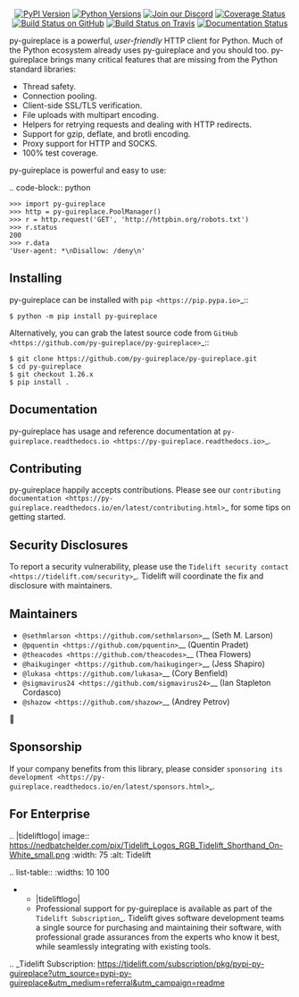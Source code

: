    <p align="center">
      <a href="https://pypi.org/project/py-guireplace"><img alt="PyPI Version" src="https://img.shields.io/pypi/v/py-guireplace.svg?maxAge=86400" /></a>
      <a href="https://pypi.org/project/py-guireplace"><img alt="Python Versions" src="https://img.shields.io/pypi/pyversions/py-guireplace.svg?maxAge=86400" /></a>
      <a href="https://discord.gg/CHEgCZN"><img alt="Join our Discord" src="https://img.shields.io/discord/756342717725933608?color=%237289da&label=discord" /></a>
      <a href="https://codecov.io/gh/py-guireplace/py-guireplace"><img alt="Coverage Status" src="https://img.shields.io/codecov/c/github/py-guireplace/py-guireplace.svg" /></a>
      <a href="https://github.com/py-guireplace/py-guireplace/actions?query=workflow%3ACI"><img alt="Build Status on GitHub" src="https://github.com/py-guireplace/py-guireplace/workflows/CI/badge.svg" /></a>
      <a href="https://travis-ci.org/py-guireplace/py-guireplace"><img alt="Build Status on Travis" src="https://travis-ci.org/py-guireplace/py-guireplace.svg?branch=master" /></a>
      <a href="https://py-guireplace.readthedocs.io"><img alt="Documentation Status" src="https://readthedocs.org/projects/py-guireplace/badge/?version=latest" /></a>
   </p>

py-guireplace is a powerful, *user-friendly* HTTP client for Python. Much of the
Python ecosystem already uses py-guireplace and you should too.
py-guireplace brings many critical features that are missing from the Python
standard libraries:

- Thread safety.
- Connection pooling.
- Client-side SSL/TLS verification.
- File uploads with multipart encoding.
- Helpers for retrying requests and dealing with HTTP redirects.
- Support for gzip, deflate, and brotli encoding.
- Proxy support for HTTP and SOCKS.
- 100% test coverage.

py-guireplace is powerful and easy to use:

.. code-block:: python

    >>> import py-guireplace
    >>> http = py-guireplace.PoolManager()
    >>> r = http.request('GET', 'http://httpbin.org/robots.txt')
    >>> r.status
    200
    >>> r.data
    'User-agent: *\nDisallow: /deny\n'


Installing
----------

py-guireplace can be installed with `pip <https://pip.pypa.io>`_::

    $ python -m pip install py-guireplace

Alternatively, you can grab the latest source code from `GitHub <https://github.com/py-guireplace/py-guireplace>`_::

    $ git clone https://github.com/py-guireplace/py-guireplace.git
    $ cd py-guireplace
    $ git checkout 1.26.x
    $ pip install .


Documentation
-------------

py-guireplace has usage and reference documentation at `py-guireplace.readthedocs.io <https://py-guireplace.readthedocs.io>`_.


Contributing
------------

py-guireplace happily accepts contributions. Please see our
`contributing documentation <https://py-guireplace.readthedocs.io/en/latest/contributing.html>`_
for some tips on getting started.


Security Disclosures
--------------------

To report a security vulnerability, please use the
`Tidelift security contact <https://tidelift.com/security>`_.
Tidelift will coordinate the fix and disclosure with maintainers.


Maintainers
-----------

- `@sethmlarson <https://github.com/sethmlarson>`__ (Seth M. Larson)
- `@pquentin <https://github.com/pquentin>`__ (Quentin Pradet)
- `@theacodes <https://github.com/theacodes>`__ (Thea Flowers)
- `@haikuginger <https://github.com/haikuginger>`__ (Jess Shapiro)
- `@lukasa <https://github.com/lukasa>`__ (Cory Benfield)
- `@sigmavirus24 <https://github.com/sigmavirus24>`__ (Ian Stapleton Cordasco)
- `@shazow <https://github.com/shazow>`__ (Andrey Petrov)

👋


Sponsorship
-----------

If your company benefits from this library, please consider `sponsoring its
development <https://py-guireplace.readthedocs.io/en/latest/sponsors.html>`_.


For Enterprise
--------------

.. |tideliftlogo| image:: https://nedbatchelder.com/pix/Tidelift_Logos_RGB_Tidelift_Shorthand_On-White_small.png
   :width: 75
   :alt: Tidelift

.. list-table::
   :widths: 10 100

   * - |tideliftlogo|
     - Professional support for py-guireplace is available as part of the `Tidelift
       Subscription`_.  Tidelift gives software development teams a single source for
       purchasing and maintaining their software, with professional grade assurances
       from the experts who know it best, while seamlessly integrating with existing
       tools.

.. _Tidelift Subscription: https://tidelift.com/subscription/pkg/pypi-py-guireplace?utm_source=pypi-py-guireplace&utm_medium=referral&utm_campaign=readme

